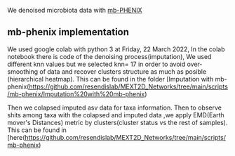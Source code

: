 
We denoised microbiota data with [mb-PHENIX](https://doi.org/10.1101/2022.06.23.497285) 
## mb-phenix implementation

We used google colab with python 3 at Friday, 22 March 2022,
In the colab notebook there is code of the denoising process(imputation), We used different knn values but we  selected knn= 17 in order to avoid over-smoothing of data and recover clusters structure as much as posible (hierarchical heatmap). This can be found in the folder [Imputation with mb-phenix(https://github.com/resendislab/MEXT2D_Networks/tree/main/scripts/mb-phenix/Imputation%20with%20mb-phenix)

Then we colapsed imputed asv data for taxa information. Then to observe shits among taxa with the colapsed and imputed data 
,we apply EMD(Earth mover's Distances) metric by clusters(cluster status vs the rest of samples). This can be found in [here(https://github.com/resendislab/MEXT2D_Networks/tree/main/scripts/mb-phenix)


